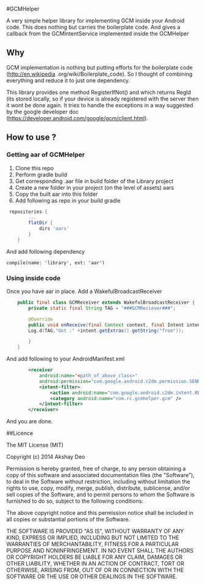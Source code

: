 #GCMHelper

A very simple helper library for implementing GCM inside your Android code. This does nothing but carries the 
boilerplate code. And gives a callback from the GCMIntentService implemented inside the GCMHelper

## Why

GCM implementation is nothing but putting efforts for the boilerplate code (http://en.wikipedia
.org/wiki/Boilerplate_code). So I thought of combining everything and reduce it to just one dependency. 

This library provides one method RegisterIfNot() and which returns RegId (its stored locally, 
so if your device is already registered with the server then it wont be done again. It tries to handle the exceptions
 in a way suggested by the google developer doc (https://developer.android.com/google/gcm/client.html).

## How to use ?

### Getting aar of GCMHelper

1. Clone this repo
2. Perform gradle build
3. Get corresponding .aar file in build folder of the Library project
4. Create a new folder in your project (on the level of assets) aars
5. Copy the built aar into this folder
6. Add following as repo in your build gradle
```gradle
 repositories {
        ...
        flatDir {
            dirs 'aars'
        }
    }
```
And add following dependency
```
compile(name: 'library', ext: 'aar')
```

### Using inside code

Once you have aar in place. Add a WakefulBroadcastReceiver 
 
```java
    public final class GCMReceiver extends WakefulBroadcastReceiver {
        private static final String TAG = "###GCMReciever###";

        @Override
        public void onReceive(final Context context, final Intent intent) {
        Log.d(TAG,"Got :" +intent.getExtras().getString("from"));

        }
    }
```
And add following to your AndroidManifest.xml
 
```xml
        <receiver
            android:name="<path_of_above_class>"
            android:permission="com.google.android.c2dm.permission.SEND" >
            <intent-filter>
                <action android:name="com.google.android.c2dm.intent.RECEIVE" />
                <category android:name="com.rc.gcmhelper.gcm" />
            </intent-filter>
        </receiver>
```

And you are done.

##Licence

The MIT License (MIT)

Copyright (c) 2014 Akshay Deo

Permission is hereby granted, free of charge, to any person obtaining a copy of this software and associated documentation files (the "Software"), to deal in the Software without restriction, including without limitation the rights to use, copy, modify, merge, publish, distribute, sublicense, and/or sell copies of the Software, and to permit persons to whom the Software is furnished to do so, subject to the following conditions:

The above copyright notice and this permission notice shall be included in all copies or substantial portions of the Software.

THE SOFTWARE IS PROVIDED "AS IS", WITHOUT WARRANTY OF ANY KIND, EXPRESS OR IMPLIED, INCLUDING BUT NOT LIMITED TO THE WARRANTIES OF MERCHANTABILITY, FITNESS FOR A PARTICULAR PURPOSE AND NONINFRINGEMENT. IN NO EVENT SHALL THE AUTHORS OR COPYRIGHT HOLDERS BE LIABLE FOR ANY CLAIM, DAMAGES OR OTHER LIABILITY, WHETHER IN AN ACTION OF CONTRACT, TORT OR OTHERWISE, ARISING FROM, OUT OF OR IN CONNECTION WITH THE SOFTWARE OR THE USE OR OTHER DEALINGS IN THE SOFTWARE.

